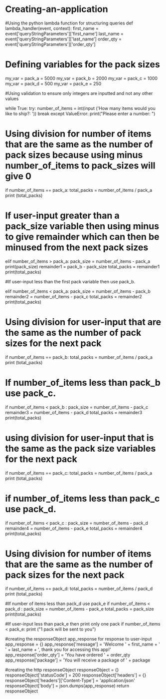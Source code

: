 # Creating-an-application

#Using the python lambda function for structuring queries
def lambda_handler(event, context):
    first_name = event['queryStringParameters']['first_name']
    last_name = event['queryStringParameters']['last_name']
    order_qty = event['queryStringParameters']['order_qty']

# Defining variables for the pack sizes
my_var = pack_a = 5000
my_var = pack_b = 2000
my_var = pack_c = 1000
my_var = pack_d = 500
my_var = pack_e = 250

#Using validation to ensure only integers are inputted and not any other values

while True:
    try: 
        number_of_items = int(input ('How many items would you like to ship?: '))
        break
    except ValueError:
        print("Please enter a number: ")


# Using division for number of items that are the same as the number of pack sizes because using minus number_of_items to pack_sizes will give 0

if number_of_items == pack_a:
    total_packs = number_of_items / pack_a
    print (total_packs)
    
# If user-input greater than a pack_size variable then using minus to give remainder which can then be minused from the next pack sizes

elif number_of_items > pack_a:
    pack_size = number_of_items - pack_a
    print(pack_size)
remainder1 = pack_b - pack_size
total_packs = remainder1
print(total_packs)

#If user-input less than the first pack variable then use pack_b. 

elif number_of_items < pack_a: 
pack_size = number_of_items - pack_b
remainder2 =  number_of_items - pack_c
total_packs = remainder2
print(total_packs)

# Using division for user-input that are the same as the number of pack sizes for the next pack
if number_of_items == pack_b:
    total_packs = number_of_items / pack_a
    print (total_packs)

# If number_of_items less than pack_b use pack_c.

if number_of_items < pack_b :
    pack_size = number_of_items - pack_c
remainder3 = number_of_items - pack_d
total_packs = remainder3
print(total_packs)

# using division for user-input that is the same as the pack size variables for the next pack

if number_of_items == pack_c:
    total_packs = number_of_items / pack_a
    print (total_packs)

# if number_of_items less than pack_c use pack_d. 
if number_of_items < pack_c :
 pack_size = number_of_items - pack_d
remainder4 = number_of_items - pack_e
total_packs = remainder4
print(total_packs)



# Using division for number of items that are the same as the number of pack sizes for the next pack
if number_of_items == pack_d:
    total_packs = number_of_items / pack_d
    print (total_packs)

#If number of items less than pack_d use pack_e
if number_of_items < pack_d :
pack_size = number_of_items - pack_e
total_packs = pack_size
print(total_packs)



#If user-input less than pack_e then print only one pack
if number_of_items < pack_e:
    print ("1 pack will be sent to you")



#creating the responseObject
app_response for response to user-input
app_response = {}
app_response['message'] = 'Welcome ' + first_name + ' ' + last_name + ', thank you for accessing this app!'
app_response['order_qty'] = 'You have ordered ' + order_qty
app_response['package'] = 'You will receive a package of ' + package

#creating the http responseObject
responseObject = {}
responseObject['statusCode'] = 200
responseObject['headers'] = {}
responseObject['headers']['Content-Type'] = 'application/json'
responseObject['body'] = json.dumps(app_response)
   return responseObject


